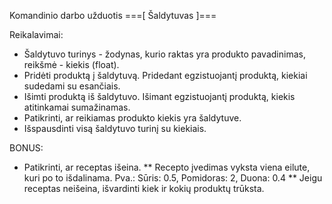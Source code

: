 Komandinio darbo užduotis
===[ Šaldytuvas ]===

Reikalavimai:

* Šaldytuvo turinys - žodynas, kurio raktas yra produkto pavadinimas, reikšmė - kiekis (float).
* Pridėti produktą į šaldytuvą. Pridedant egzistuojantį produktą, kiekiai sudedami su esančiais.
* Išimti produktą iš šaldytuvo. Išimant egzistuojantį produktą, kiekis atitinkamai sumažinamas.
* Patikrinti, ar reikiamas produkto kiekis yra šaldytuve.
* Išspausdinti visą šaldytuvo turinį su kiekiais.

BONUS:

* Patikrinti, ar receptas išeina. 
** Recepto įvedimas vyksta viena eilute, kuri po to išdalinama. Pva.: Sūris: 0.5, Pomidoras: 2, Duona: 0.4
** Jeigu receptas neišeina, išvardinti kiek ir kokių produktų trūksta.